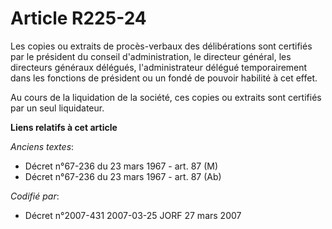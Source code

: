 # Article R225-24

Les copies ou extraits de procès-verbaux des délibérations sont certifiés par le président du conseil d'administration, le
directeur général, les directeurs généraux délégués, l'administrateur délégué temporairement dans les fonctions de président
ou un fondé de pouvoir habilité à cet effet.

Au cours de la liquidation de la société, ces copies ou extraits sont certifiés par un seul liquidateur.

**Liens relatifs à cet article**

_Anciens textes_:

  - Décret n°67-236 du 23 mars 1967 - art. 87 (M)
  - Décret n°67-236 du 23 mars 1967 - art. 87 (Ab)

_Codifié par_:

  - Décret n°2007-431 2007-03-25 JORF 27 mars 2007
